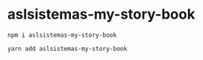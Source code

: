 # aslsistemas-my-story-book

```
npm i aslsistemas-my-story-book

yarn add aslsistemas-my-story-book

```
